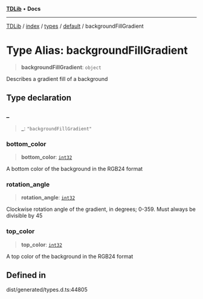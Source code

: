 [**TDLib**](../../../../../../README.md) • **Docs**

***

[TDLib](../../../../../../modules.md) / [index](../../../../../README.md) / [types](../../../README.md) / [default](../README.md) / backgroundFillGradient

# Type Alias: backgroundFillGradient

> **backgroundFillGradient**: `object`

Describes a gradient fill of a background

## Type declaration

### \_

> **\_**: `"backgroundFillGradient"`

### bottom\_color

> **bottom\_color**: [`int32`](int32.md)

A bottom color of the background in the RGB24 format

### rotation\_angle

> **rotation\_angle**: [`int32`](int32.md)

Clockwise rotation angle of the gradient, in degrees; 0-359. Must always be divisible by 45

### top\_color

> **top\_color**: [`int32`](int32.md)

A top color of the background in the RGB24 format

## Defined in

dist/generated/types.d.ts:44805
